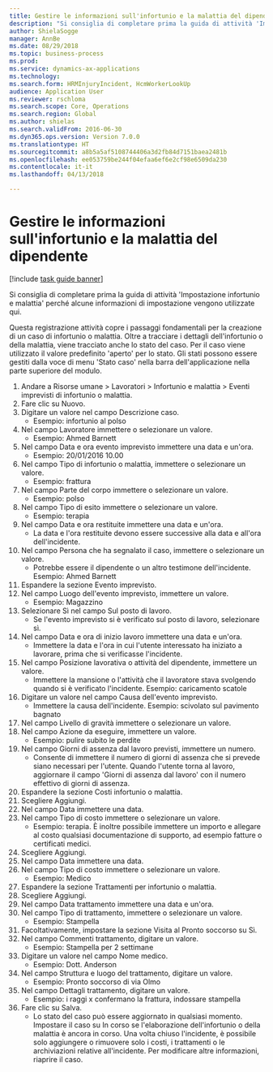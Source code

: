 ```yaml
--- 
title: Gestire le informazioni sull'infortunio e la malattia del dipendente
description: "Si consiglia di completare prima la guida di attività 'Impostazione infortunio e malattia' perché alcune informazioni di impostazione vengono utilizzate qui."
author: ShielaSogge
manager: AnnBe
ms.date: 08/29/2018
ms.topic: business-process
ms.prod: 
ms.service: dynamics-ax-applications
ms.technology: 
ms.search.form: HRMInjuryIncident, HcmWorkerLookUp
audience: Application User
ms.reviewer: rschloma
ms.search.scope: Core, Operations
ms.search.region: Global
ms.author: shielas
ms.search.validFrom: 2016-06-30
ms.dyn365.ops.version: Version 7.0.0
ms.translationtype: HT
ms.sourcegitcommit: a8b5a5af5108744406a3d2fb84d7151baea2481b
ms.openlocfilehash: ee053759be244f04efaa6ef6e2cf98e6509da230
ms.contentlocale: it-it
ms.lasthandoff: 04/13/2018

---
```

# <a name="maintain-employee-injury-and-illness-information"></a>Gestire le informazioni sull'infortunio e la malattia del dipendente

[!include [task guide banner](../../includes/task-guide-banner.md)]

Si consiglia di completare prima la guida di attività 'Impostazione infortunio e malattia' perché alcune informazioni di impostazione vengono utilizzate qui. 



Questa registrazione attività copre i passaggi fondamentali per la creazione di un caso di infortunio o malattia. Oltre a tracciare i dettagli dell'infortunio o della malattia, viene tracciato anche lo stato del caso.  Per il caso viene utilizzato il valore predefinito 'aperto' per lo stato.  Gli stati possono essere gestiti dalla voce di menu 'Stato caso' nella barra dell'applicazione nella parte superiore del modulo.

1. Andare a Risorse umane > Lavoratori > Infortunio e malattia > Eventi imprevisti di infortunio o malattia.
2. Fare clic su Nuovo.
3. Digitare un valore nel campo Descrizione caso.
    * Esempio: infortunio al polso  
4. Nel campo Lavoratore immettere o selezionare un valore.
    * Esempio: Ahmed Barnett  
5. Nel campo Data e ora evento imprevisto immettere una data e un'ora.
    * Esempio: 20/01/2016 10.00  
6. Nel campo Tipo di infortunio o malattia, immettere o selezionare un valore.
    * Esempio: frattura  
7. Nel campo Parte del corpo immettere o selezionare un valore.
    * Esempio: polso  
8. Nel campo Tipo di esito immettere o selezionare un valore.
    * Esempio: terapia  
9. Nel campo Data e ora restituite immettere una data e un'ora.
    * La data e l'ora restituite devono essere successive alla data e all'ora dell'incidente.  
10. Nel campo Persona che ha segnalato il caso, immettere o selezionare un valore.
    * Potrebbe essere il dipendente o un altro testimone dell'incidente.  Esempio: Ahmed Barnett  
11. Espandere la sezione Evento imprevisto.
12. Nel campo Luogo dell'evento imprevisto, immettere un valore.
    * Esempio: Magazzino  
13. Selezionare Sì nel campo Sul posto di lavoro.
    * Se l'evento imprevisto si è verificato sul posto di lavoro, selezionare sì.  
14. Nel campo Data e ora di inizio lavoro immettere una data e un'ora.
    * Immettere la data e l'ora in cui l'utente interessato ha iniziato a lavorare, prima che si verificasse l'incidente.  
15. Nel campo Posizione lavorativa o attività del dipendente, immettere un valore.
    * Immettere la mansione o l'attività che il lavoratore stava svolgendo quando si è verificato l'incidente.  Esempio: caricamento scatole  
16. Digitare un valore nel campo Causa dell'evento imprevisto.
    * Immettere la causa dell'incidente.  Esempio: scivolato sul pavimento bagnato  
17. Nel campo Livello di gravità immettere o selezionare un valore.
18. Nel campo Azione da eseguire, immettere un valore.
    * Esempio: pulire subito le perdite  
19. Nel campo Giorni di assenza dal lavoro previsti, immettere un numero.
    * Consente di immettere il numero di giorni di assenza che si prevede siano necessari per l'utente.  Quando l'utente torna al lavoro, aggiornare il campo 'Giorni di assenza dal lavoro' con il numero effettivo di giorni di assenza.  
20. Espandere la sezione Costi infortunio o malattia.
21. Scegliere Aggiungi.
22. Nel campo Data immettere una data.
23. Nel campo Tipo di costo immettere o selezionare un valore.
    * Esempio: terapia. È inoltre possibile immettere un importo e allegare al costo qualsiasi documentazione di supporto, ad esempio fatture o certificati medici.  
24. Scegliere Aggiungi.
25. Nel campo Data immettere una data.
26. Nel campo Tipo di costo immettere o selezionare un valore.
    * Esempio: Medico  
27. Espandere la sezione Trattamenti per infortunio o malattia.
28. Scegliere Aggiungi.
29. Nel campo Data trattamento immettere una data e un'ora.
30. Nel campo Tipo di trattamento, immettere o selezionare un valore.
    * Esempio: Stampella  
31. Facoltativamente, impostare la sezione Visita al Pronto soccorso su Sì.
32. Nel campo Commenti trattamento, digitare un valore.
    * Esempio: Stampella per 2 settimane  
33. Digitare un valore nel campo Nome medico.
    * Esempio: Dott. Anderson  
34. Nel campo Struttura e luogo del trattamento, digitare un valore.
    * Esempio: Pronto soccorso di via Olmo  
35. Nel campo Dettagli trattamento, digitare un valore.
    * Esempio: i raggi x confermano la frattura, indossare stampella  
36. Fare clic su Salva.
    * Lo stato del caso può essere aggiornato in qualsiasi momento.  Impostare il caso su In corso se l'elaborazione dell'infortunio o della malattia è ancora in corso.  Una volta chiuso l'incidente, è possibile solo aggiungere o rimuovere solo i costi, i trattamenti o le archiviazioni relative all'incidente.  Per modificare altre informazioni, riaprire il caso.  


